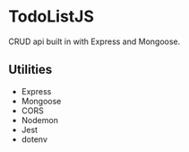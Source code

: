 # TodoListJS

CRUD api built in with Express and Mongoose.

## Utilities

- Express
- Mongoose
- CORS
- Nodemon
- Jest
- dotenv
